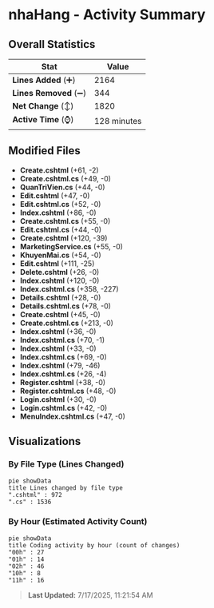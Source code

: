 # nhaHang - Activity Summary 

## Overall Statistics

| Stat                   | Value                                                             |
| ---------------------- | ----------------------------------------------------------------- |
| **Lines Added** (➕)   | 2164                                          |
| **Lines Removed** (➖) | 344                                        |
| **Net Change** (↕)    | 1820                |
| **Active Time** (⌚)   | 128 minutes |


## Modified Files
- **Create.cshtml** (+61, -2)
- **Create.cshtml.cs** (+49, -0)
- **QuanTriVien.cs** (+44, -0)
- **Edit.cshtml** (+47, -0)
- **Edit.cshtml.cs** (+52, -0)
- **Index.cshtml** (+86, -0)
- **Create.cshtml.cs** (+55, -0)
- **Edit.cshtml.cs** (+44, -0)
- **Create.cshtml** (+120, -39)
- **MarketingService.cs** (+55, -0)
- **KhuyenMai.cs** (+54, -0)
- **Edit.cshtml** (+111, -25)
- **Delete.cshtml** (+26, -0)
- **Index.cshtml** (+120, -0)
- **Index.cshtml.cs** (+358, -227)
- **Details.cshtml** (+28, -0)
- **Details.cshtml.cs** (+78, -0)
- **Create.cshtml** (+45, -0)
- **Create.cshtml.cs** (+213, -0)
- **Index.cshtml** (+36, -0)
- **Index.cshtml.cs** (+70, -1)
- **Index.cshtml** (+33, -0)
- **Index.cshtml.cs** (+69, -0)
- **Index.cshtml** (+79, -46)
- **Index.cshtml.cs** (+26, -4)
- **Register.cshtml** (+38, -0)
- **Register.cshtml.cs** (+48, -0)
- **Login.cshtml** (+30, -0)
- **Login.cshtml.cs** (+42, -0)
- **MenuIndex.cshtml.cs** (+47, -0)

## Visualizations

### By File Type (Lines Changed)

```mermaid
pie showData
title Lines changed by file type
".cshtml" : 972
".cs" : 1536
```

### By Hour (Estimated Activity Count)

```mermaid
pie showData
title Coding activity by hour (count of changes)
"00h" : 27
"01h" : 14
"02h" : 46
"10h" : 8
"11h" : 16
```


> **Last Updated:** 7/17/2025, 11:21:54 AM